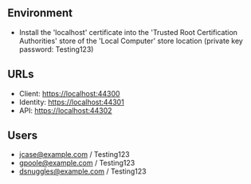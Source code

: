 ## Environment

- Install the 'localhost' certificate into the 'Trusted Root Certification Authorities' store of the 'Local Computer' store location (private key password: Testing123)

## URLs

- Client: [https://localhost:44300](https://localhost:44300)
- Identity: [https://localhost:44301](https://localhost:44301)
- API: [https://localhost:44302](https://localhost:44302)

## Users

- jcase@example.com / Testing123
- gpoole@example.com / Testing123
- dsnuggles@example.com / Testing123